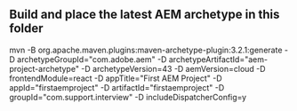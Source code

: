 ## Build and place the latest AEM archetype in this folder

mvn -B org.apache.maven.plugins:maven-archetype-plugin:3.2.1:generate -D archetypeGroupId="com.adobe.aem" -D archetypeArtifactId="aem-project-archetype" -D archetypeVersion=43 -D aemVersion=cloud -D frontendModule=react -D appTitle="First AEM Project" -D appId="firstaemproject" -D artifactId="firstaemproject" -D groupId="com.support.interview" -D includeDispatcherConfig=y

